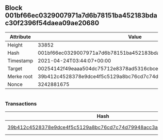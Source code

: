 ## Block 001bf66ec0329007971a7d6b78151ba452183bdac30f2396f54daea09ae20680

Attribute | Value
--- | ---
Height | 33852
Hash | 001bf66ec0329007971a7d6b78151ba452183bdac30f2396f54daea09ae20680
Timestamp | 2021-04-24T03:44:07+00:00
Target | 00254142f49eaaa504dc75712e8378ad5316cbcead634704b3734b6271167cc4
Merke root | 39b412c4528378e9dce4f5c5129a8bc76cd7c74d79948acc3a4dd4a7a41a26ef
Nonce | 3242881675

```

```

### Transactions

Hash | Amount
--- | ---
[39b412c4528378e9dce4f5c5129a8bc76cd7c74d79948acc3a4dd4a7a41a26ef](39b412c4528378e9dce4f5c5129a8bc76cd7c74d79948acc3a4dd4a7a41a26ef.md) | 10.00000000 SKEPTI 
